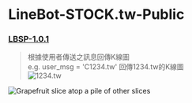 # LineBot-STOCK.tw-Public

### [LBSP-1.0.1](https://github.com/hsiangjenli/LineBot-STOCK.tw-Public/tree/LBSP-1.0.1)
>根據使用者傳送之訊息回傳K線圖<br>
>e.g. user_msg = 'C1234.tw' 回傳1234.tw的K線圖<br>
>![1234.tw](https://i.imgur.com/Yx68wKa.png)

<img class="fit-picture"
     src="https://i.imgur.com/Yx68wKa.png"
     alt="Grapefruit slice atop a pile of other slices">
